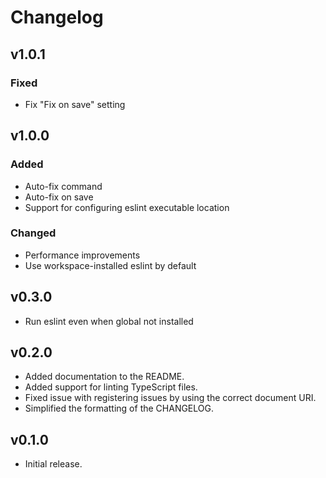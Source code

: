 # Changelog

## v1.0.1

### Fixed

-   Fix "Fix on save" setting

## v1.0.0

### Added

-   Auto-fix command
-   Auto-fix on save
-   Support for configuring eslint executable location

### Changed

-   Performance improvements
-   Use workspace-installed eslint by default

## v0.3.0

-   Run eslint even when global not installed

## v0.2.0

-   Added documentation to the README.
-   Added support for linting TypeScript files.
-   Fixed issue with registering issues by using the correct document URI.
-   Simplified the formatting of the CHANGELOG.

## v0.1.0

-   Initial release.
